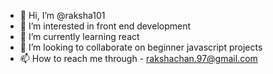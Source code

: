 - 👋 Hi, I’m @raksha101
- 👀 I’m interested in front end development 
- 🌱 I’m currently learning react
- 💞️ I’m looking to collaborate on beginner javascript projects 
- 📫 How to reach me through - rakshachan.97@gmail.com

<!---
raksha101/raksha101 is a ✨ special ✨ repository because its `README.md` (this file) appears on your GitHub profile.
You can click the Preview link to take a look at your changes.
--->
